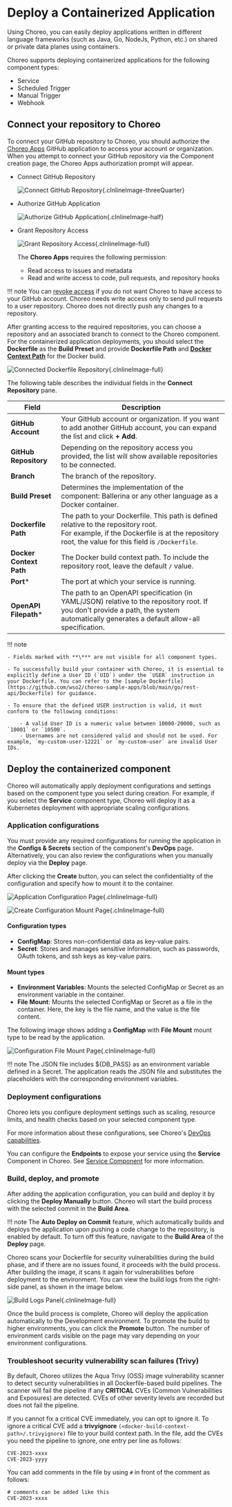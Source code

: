 # Deploy a Containerized Application 

Using Choreo, you can easily deploy applications written in different language frameworks (such as Java, Go, NodeJs, Python, etc.) on shared or private data planes using containers.

Choreo supports deploying containerized applications for the following component types:

- Service
- Scheduled Trigger
- Manual Trigger
- Webhook

## Connect your repository to Choreo

To connect your GitHub repository to Choreo, you should authorize the [Choreo Apps](https://github.com/marketplace/choreo-apps) GitHub application to access your account or organization. When you attempt to connect your GitHub repository via the Component creation page, the Choreo Apps authorization prompt will appear.

* Connect GitHub Repository
    
    ![Connect GitHub Repository](../assets/img/develop-components/deploy/create-component-authz-github-page.png){.cInlineImage-threeQuarter}

* Authorize GitHub Application
    
    ![Authorize GitHub Application](../assets/img/develop-components/deploy/authz-choreo-github-app.png){.cInlineImage-half}

* Grant Repository Access

    ![Grant Repository Access](../assets/img/develop-components/deploy/github-repo-access.png){.cInlineImage-full}


    The **Choreo Apps** requires the following permission:
    
    - Read access to issues and metadata
    - Read and write access to code, pull requests, and repository hooks

!!! note
    You can [revoke access](https://docs.github.com/en/authentication/keeping-your-account-and-data-secure/reviewing-your-authorized-integrations#reviewing-your-authorized-github-apps) if you do not want Choreo to have access to your GitHub account. Choreo needs write access only to send pull requests to a user repository. Choreo does not directly push any changes to a repository.

After granting access to the required repositories, you can choose a repository and an associated branch to connect to the Choreo component.
For the containerized application deployments, you should select the **Dockerfile** as the **Build Preset** and provide **Dockerfile Path** and [**Docker Context Path**](https://docs.docker.com/build/building/context/#path-context) for the Docker build.

![Connected Dockerfile Repository](../assets/img/develop-components/deploy/create-component-connected-repo.png){.cInlineImage-full}

The following table describes the individual fields in the **Connect Repository** pane.

| **Field**               | **Description**                                                                                                                                                                      |
|-------------------------|--------------------------------------------------------------------------------------------------------------------------------------------------------------------------------------|
| **GitHub Account**      | Your GitHub account or organization. If you want to add another GitHub account, you can expand the list and click **+ Add**.                                                            |
| **GitHub Repository**   | Depending on the repository access you provided, the list will show available repositories to be connected.                                                                                  |
| **Branch**              | The branch of the repository.                                                                                                                                                         |
| **Build Preset**        | Determines the implementation of the component: Ballerina or any other language as a Docker container.                                                                                |
| **Dockerfile Path**     | The path to your Dockerfile. This path is defined relative to the repository root.<br/>For example, if the Dockerfile is at the repository root, the value for this field is `/Dockerfile`. |
| **Docker Context Path** | The Docker build context path. To include the repository root, leave the default `/` value.                                                                                          |
| **Port***               | The port at which your service is running.                                                                                                                                           |
| **OpenAPI Filepath***   | The path to an OpenAPI specification (in YAML/JSON) relative to the repository root. If you don't provide a path, the system automatically generates a default allow-all specification.    |

   
!!! note
 
    - Fields marked with **\*** are not visible for all component types.

    - To successfully build your container with Choreo, it is essential to explicitly define a User ID (`UID`) under the `USER` instruction in your Dockerfile. You can refer to the [sample Dockerfile](https://github.com/wso2/choreo-sample-apps/blob/main/go/rest-api/Dockerfile) for guidance.

    - To ensure that the defined USER instruction is valid, it must conform to the following conditions:
        
        - A valid User ID is a numeric value between 10000-20000, such as `10001` or `10500`.
        - Usernames are not considered valid and should not be used. For example, `my-custom-user-12221` or `my-custom-user` are invalid User IDs.

## Deploy the containerized component

Choreo will automatically apply deployment configurations and settings based on the component type you select during creation.
For example, if you select the **Service** component type, Choreo will deploy it as a Kubernetes deployment with appropriate scaling configurations.

### Application configurations

You must provide any required configurations for running the application in the **Configs & Secrets** section of the component's **DevOps** page. Alternatively, you can also review the configurations when you manually deploy via the **Deploy** page.

After clicking the **Create** button, you can select the confidentiality of the configuration and specify how to mount it to the container.

![Application Configuration Page](../assets/img/develop-components/deploy/deploy-app-config-page.png){.cInlineImage-full}

![Create Configuration Mount Page](../assets/img/develop-components/deploy/deploy-app-config-type-mount-page.png){.cInlineImage-full}

#### Configuration types

* **ConfigMap**: Stores non-confidential data as key-value pairs.
* **Secret**: Stores and manages sensitive information, such as passwords, OAuth tokens, and ssh keys as key-value pairs.

#### Mount types

* **Environment Variables**: Mounts the selected ConfigMap or Secret as an environment variable in the container.
* **File Mount**: Mounts the selected ConfigMap or Secret as a file in the container. Here, the key is the file name, and the value is the file content.

The following image shows adding a **ConfigMap** with **File Mount** mount type to be read by the application.

![Configuration File Mount Page](../assets/img/develop-components/deploy/deploy-app-config-file-mount.png){.cInlineImage-full}

!!! note
    The JSON file includes ${DB_PASS} as an environment variable defined in a Secret. The application reads the JSON file and substitutes the placeholders with the corresponding environment variables.

### Deployment configurations

Choreo lets you configure deployment settings such as scaling, resource limits, and health checks based on your selected component type.

For more information about these configurations, see Choreo's [DevOps capabilities](../devops-and-ci-cd/view-runtime-details.md).

You can configure the **Endpoints** to expose your service using the **Service** Component in Choreo. See [Service Component](../develop-components/develop-services/develop-a-service.md) for more information. 

### Build, deploy, and promote

After adding the application configuration, you can build and deploy it by clicking the **Deploy Manually** button. Choreo will start the build process with the selected commit in the **Build Area**. 

!!! note
    The **Auto Deploy on Commit** feature, which automatically builds and deploys the application upon pushing a code change to the repository, is enabled by default. To turn off this feature, navigate to the **Build Area** of the **Deploy** page.

Choreo scans your Dockerfile for security vulnerabilities during the build phase, and if there are no issues found, it proceeds with the build process. After building the image, it scans it again for vulnerabilities before deployment to the environment. You can view the build logs from the right-side panel, as shown in the image below.

![Build Logs Panel](../assets/img/develop-components/deploy/build-deploy-page-logs.png){.cInlineImage-full}

Once the build process is complete, Choreo will deploy the application automatically to the Development environment. To promote the build to higher environments, you can click the **Promote** button. The number of environment cards visible on the page may vary depending on your environment configurations.

### Troubleshoot security vulnerability scan failures (Trivy)

By default, Choreo utilizes the Aqua Trivy (OSS) image vulnerability scanner to detect security vulnerabilities in all Dockerfile-based build pipelines. The scanner will fail the pipeline if any **CRITICAL** CVEs (Common Vulnerabilities and Exposures) are detected. CVEs of other severity levels are recorded but does not fail the pipeline.

If you cannot fix a critical CVE immediately, you can opt to ignore it. To ignore a critical CVE add a **trivyignore** `(<docker-build-context-path>/.trivyignore)` file to your build context path. In the file, add the CVEs you need the pipeline to ignore, one entry per line as follows:

```
CVE-2023-xxxx
CVE-2023-yyyy
```

You can add comments in the file by using `#` in front of the comment as follows: 

```
# comments can be added like this
CVE-2023-xxxx
```